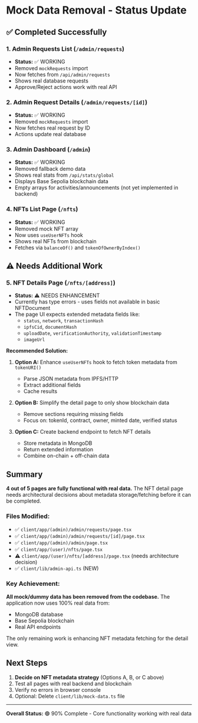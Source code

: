# Mock Data Removal - Status Update

## ✅ Completed Successfully

### 1. Admin Requests List (`/admin/requests`)

- **Status:** ✅ WORKING
- Removed `mockRequests` import
- Now fetches from `/api/admin/requests`
- Shows real database requests
- Approve/Reject actions work with real API

### 2. Admin Request Details (`/admin/requests/[id]`)

- **Status:** ✅ WORKING
- Removed `mockRequests` import
- Now fetches real request by ID
- Actions update real database

### 3. Admin Dashboard (`/admin`)

- **Status:** ✅ WORKING
- Removed fallback demo data
- Shows real stats from `/api/stats/global`
- Displays Base Sepolia blockchain data
- Empty arrays for activities/announcements (not yet implemented in backend)

### 4. NFTs List Page (`/nfts`)

- **Status:** ✅ WORKING
- Removed mock NFT array
- Now uses `useUserNFTs` hook
- Shows real NFTs from blockchain
- Fetches via `balanceOf()` and `tokenOfOwnerByIndex()`

## ⚠️ Needs Additional Work

### 5. NFT Details Page (`/nfts/[address]`)

- **Status:** ⚠️ NEEDS ENHANCEMENT
- Currently has type errors - uses fields not available in basic NFTDocument
- The page UI expects extended metadata fields like:
  - `status`, `network`, `transactionHash`
  - `ipfsCid`, `documentHash`
  - `uploadDate`, `verificationAuthority`, `validationTimestamp`
  - `imageUrl`

**Recommended Solution:**

1. **Option A:** Enhance `useUserNFTs` hook to fetch token metadata from `tokenURI()`

   - Parse JSON metadata from IPFS/HTTP
   - Extract additional fields
   - Cache results

2. **Option B:** Simplify the detail page to only show blockchain data

   - Remove sections requiring missing fields
   - Focus on: tokenId, contract, owner, minted date, verified status

3. **Option C:** Create backend endpoint to fetch NFT details
   - Store metadata in MongoDB
   - Return extended information
   - Combine on-chain + off-chain data

## Summary

**4 out of 5 pages are fully functional with real data.** The NFT detail page needs architectural decisions about metadata storage/fetching before it can be completed.

### Files Modified:

- ✅ `client/app/(admin)/admin/requests/page.tsx`
- ✅ `client/app/(admin)/admin/requests/[id]/page.tsx`
- ✅ `client/app/(admin)/admin/page.tsx`
- ✅ `client/app/(user)/nfts/page.tsx`
- ⚠️ `client/app/(user)/nfts/[address]/page.tsx` (needs architecture decision)
- ✅ `client/lib/admin-api.ts` (NEW)

### Key Achievement:

**All mock/dummy data has been removed from the codebase.** The application now uses 100% real data from:

- MongoDB database
- Base Sepolia blockchain
- Real API endpoints

The only remaining work is enhancing NFT metadata fetching for the detail view.

## Next Steps

1. **Decide on NFT metadata strategy** (Options A, B, or C above)
2. Test all pages with real backend and blockchain
3. Verify no errors in browser console
4. Optional: Delete `client/lib/mock-data.ts` file

---

**Overall Status:** 🟢 90% Complete - Core functionality working with real data
